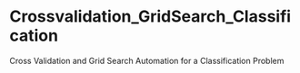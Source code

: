 # Crossvalidation_GridSearch_Classification
Cross Validation and Grid Search Automation for a Classification Problem
